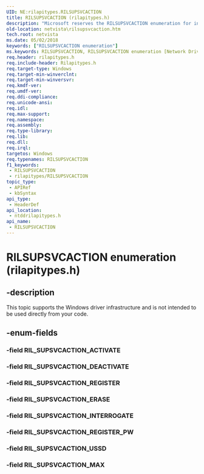 ```yaml
---
UID: NE:rilapitypes.RILSUPSVCACTION
title: RILSUPSVCACTION (rilapitypes.h)
description: "Microsoft reserves the RILSUPSVCACTION enumeration for internal use only. Don't use this enumeration in your code."
old-location: netvista\rilsupsvcaction.htm
tech.root: netvista
ms.date: 05/02/2018
keywords: ["RILSUPSVCACTION enumeration"]
ms.keywords: RILSUPSVCACTION, RILSUPSVCACTION enumeration [Network Drivers Starting with Windows Vista], RIL_SUPSVCACTION_DEACTIVATE, RIL_SUPSVCACTION_ERASE, RIL_SUPSVCACTION_INTERROGATE, RIL_SUPSVCACTION_MAX, RIL_SUPSVCACTION_REGISTER, RIL_SUPSVCACTION_REGISTER_PW, RIL_SUPSVCACTION_USSD, netvista.rilsupsvcaction, ntddrilapitypes/RILSUPSVCACTION, ntddrilapitypes/RIL_SUPSVCACTION_DEACTIVATE, ntddrilapitypes/RIL_SUPSVCACTION_ERASE, ntddrilapitypes/RIL_SUPSVCACTION_INTERROGATE, ntddrilapitypes/RIL_SUPSVCACTION_MAX, ntddrilapitypes/RIL_SUPSVCACTION_REGISTER, ntddrilapitypes/RIL_SUPSVCACTION_REGISTER_PW, ntddrilapitypes/RIL_SUPSVCACTION_USSD
req.header: rilapitypes.h
req.include-header: Rilapitypes.h
req.target-type: Windows
req.target-min-winverclnt: 
req.target-min-winversvr: 
req.kmdf-ver: 
req.umdf-ver: 
req.ddi-compliance: 
req.unicode-ansi: 
req.idl: 
req.max-support: 
req.namespace: 
req.assembly: 
req.type-library: 
req.lib: 
req.dll: 
req.irql: 
targetos: Windows
req.typenames: RILSUPSVCACTION
f1_keywords:
 - RILSUPSVCACTION
 - rilapitypes/RILSUPSVCACTION
topic_type:
 - APIRef
 - kbSyntax
api_type:
 - HeaderDef
api_location:
 - ntddrilapitypes.h
api_name:
 - RILSUPSVCACTION
---
```


# RILSUPSVCACTION enumeration (rilapitypes.h)


## -description

This topic supports the Windows driver infrastructure and is not intended to be used directly from your code.

## -enum-fields

### -field RIL_SUPSVCACTION_ACTIVATE

### -field RIL_SUPSVCACTION_DEACTIVATE

### -field RIL_SUPSVCACTION_REGISTER

### -field RIL_SUPSVCACTION_ERASE

### -field RIL_SUPSVCACTION_INTERROGATE

### -field RIL_SUPSVCACTION_REGISTER_PW

### -field RIL_SUPSVCACTION_USSD

### -field RIL_SUPSVCACTION_MAX

